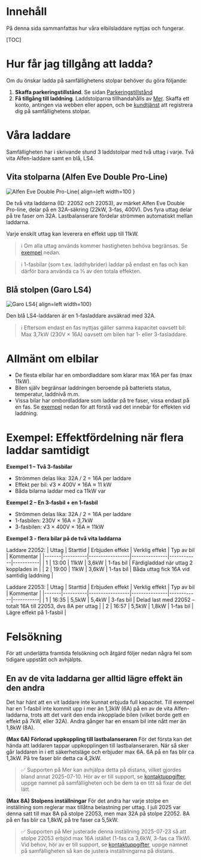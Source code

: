 # Innehåll

På denna sida sammanfattas hur våra elbilsladdare nyttjas och fungerar.

[TOC]

# Hur får jag tillgång att ladda?

Om du önskar ladda på samfällighetens stolpar behöver du göra följande:

1. **Skaffa parkeringstillstånd**. Se sidan [Parkeringstillstånd](./parkering.md#parkeringstillstand)
2. **Få tillgång till laddning**. Laddstolparna tillhandahålls av [Mer](https://se.mer.eco/). Skaffa ett konto, antingen via webben eller appen, och be [kundtjänst](https://se.mer.eco/mer/kontakta-oss/) att registrera dig på samfällighetens stolpar.

# Våra laddare

Samfälligheten har i skrivande stund 3 laddstolpar med två uttag i varje. Två vita Alfen-laddare samt en blå, LS4.

## Vita stolparna (Alfen Eve Double Pro-Line)

![Alfen Eve Double Pro-Line](./img/alfen-eve-double-pro-line.png){ align=left width=100 }

De två vita laddarna (ID: 22052 och 22053), av märket Alfen Eve Double Pro-line, delar på en 32A-säkring (22kW, 3-fas, 400V). Dvs fyra uttag delar på tre faser om 32A. Lastbalanserare fördelar strömmen automatiskt mellan laddarna.

Varje enskilt uttag kan leverera en effekt upp till 11kW.

> ℹ️ Om alla uttag används kommer hastigheten behöva begränsas. Se [exempel](#exempel-effektfordelning-nar-flera-laddar-samtidigt) nedan.

> ℹ️ 1-fasbilar (som t.ex. laddhybrider) laddar på endast en fas och kan därför bara använda ca ⅓ av den totala effekten.

## Blå stolpen (Garo LS4)

![Garo LS4](./img/garo-ls4.jpg){ align=left width=100}

Den blå LS4-laddaren är en 1-fasladdare avsäkrad med 32A.

> ℹ️ Eftersom endast en fas nyttjas gäller samma kapacitet oavsett bil: Max 3,7kW (230V × 16A) oavsett om bilen har 1- eller 3-fasladdare.

# Allmänt om elbilar

- De flesta elbilar har en ombordladdare som klarar max 16A per fas (max 11kW).
- Bilen själv begränsar laddningen beroende på batteriets status, temperatur, laddnivå m.m.
- Vissa bilar har ombordladdare som laddar på tre faser, vissa endast på en fas. Se [exempel](#exempel-effektfordelning-nar-flera-laddar-samtidigt) nedan för att förstå vad det innebär för effekten vid laddning.

# Exempel: Effektfördelning när flera laddar samtidigt

**Exempel 1 – Två 3-fasbilar**
- Strömmen delas lika: 32A / 2 = 16A per laddare
- Effekt per bil: √3 × 400V × 16A ≈ 11 kW
- Båda bilarna laddar med ca 11kW var

**Exempel 2 – En 3-fasbil + en 1-fasbil**
- Strömmen delas lika: 32A / 2 = 16A per laddare
- 1-fasbilen: 230V × 16A = 3,7kW
- 3-fasbilen: √3 × 400V × 16A ≈ 11kW

**Exempel 3 - flera bilar på de två vita laddarna**

Laddare 22052:
| Uttag | Starttid | Erbjuden effekt | Verklig effekt | Typ av bil | Kommentar |
|-------|----------|-----------------|---------------|------------|-----------|
| 1     | 13:00    | 11kW           | 3,6kW        | 1-fas bil  | Färdigladdad när uttag 2 kopplades in |
| 2     | 19:00    | 11kW           | 3,6kW        | 1-fas bil  | Båda uttag fick 16A vid samtidig laddning |

Laddare 22053:
| Uttag | Starttid | Erbjuden effekt | Verklig effekt | Typ av bil | Kommentar |
|-------|----------|-----------------|---------------|------------|-----------|
| 1     | 16:35    | 5,5kW          | 5,4kW        | 3-fas bil  | Delad last med 22052 – totalt 16A till 22053, dvs 8A per uttag |
| 2     | 16:57    | 5,5kW          | 1,8kW        | 1-fas bil  | Lägre effekt på 1-fasbil | 

# Felsökning

För att underlätta framtida felsökning och åtgärd följer nedan några fel som tidigare uppstått och avhjälpts.

## En av de vita laddarna ger alltid lägre effekt än den andra 

Det har hänt att en vit laddare inte kunnat erbjuda full kapacitet. Till exempel har en 1-fasbil inte kommit upp i mer än 1,3kW (6A) på en av de vita Alfen-laddarna, trots att det varit den enda inkopplade bilen (vilket borde gett en effekt på 7kW, eller 32A). Andra gånger har en ensam bil inte nått mer än 1,8kW (8A). 

**(Max 6A) Förlorad uppkoppling till lastbalanseraren**
För det första kan det hända att laddaren tappar uppkopplingen till lastbalanseraren. När så sker går laddaren in i ett säkerhetsläge och erbjuder max 6A. 6A på en fas blir ca 1,3kW. På tre faser blir detta ca 4,2kW.

> ✅ Supporten på Mer kan avhjälpa detta på distans, vilket gjordes bland annat 2025-07-10. Hör av er till support, se [kontaktuppgifter](https://se.mer.eco/mer/kontakta-oss/), uppge namnet på samfälligheten och be dem ta en titt så fixar de det lätt.

**(Max 8A) Stolpens inställningar**
För det andra har varje stolpe en inställning som reglerar max tillåtna belastning per uttag. I juli 2025 var denna satt till max 8A på stolpe 22053, men max 32A på stolpe 22052. 8A på en fas blir ca 1,8kW, på tre faser ca 5,5kW. 

> ✅ Supporten på Mer justerade denna inställning 2025-07-23 så att stolpe 22053 erbjöd max 16A istället (1-fas ca 3,6kW, 3-fas ca 11kW). Vid behov, hör av er till support, se [kontaktuppgifter](https://se.mer.eco/mer/kontakta-oss/), uppge namnet på samfälligheten så kan de justera inställningarna på distans.
